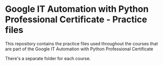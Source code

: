 # Google IT Automation with Python Professional Certificate - Practice files

This repository contains the practice files used throughout the courses that are
part of the Google IT Automation with Python Professional Certificate

There's a separate folder for each course.

